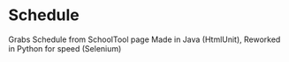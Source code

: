 # Schedule
 Grabs Schedule from SchoolTool page
 Made in Java (HtmlUnit), Reworked in Python for speed (Selenium)
